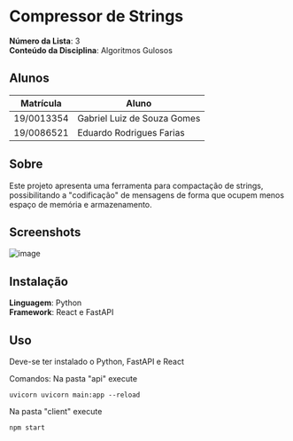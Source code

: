 # Compressor de Strings

**Número da Lista**: 3<br>
**Conteúdo da Disciplina**: Algoritmos Gulosos<br>

## Alunos
| Matrícula  | Aluno                       |
| ---------- | --------------------------- |
| 19/0013354 | Gabriel Luiz de Souza Gomes |
| 19/0086521 | Eduardo Rodrigues Farias    |

## Sobre 
Este projeto apresenta uma ferramenta para compactação de strings, possibilitando a "codificação" de mensagens de forma que ocupem menos espaço de memória e armazenamento.  

## Screenshots
![image](https://github.com/projeto-de-algoritmos/Greed_CompressorDeStrings/assets/78509975/89d0d146-79c9-461c-a424-844aed312eba)


## Instalação 

**Linguagem**: Python<br>
**Framework**: React e FastAPI<br>

## Uso 
Deve-se ter instalado o Python, FastAPI e React

Comandos:
Na pasta "api" execute
```
uvicorn uvicorn main:app --reload
```
Na pasta "client" execute
```
npm start
```
